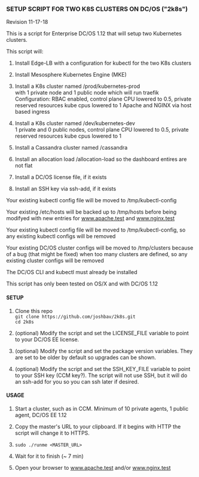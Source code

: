 ### SETUP SCRIPT FOR TWO K8S CLUSTERS ON DC/OS ("2k8s") 
Revision 11-17-18

This is a script for Enterprise DC/OS 1.12 that will setup two Kubernetes clusters.

This script will:

1. Install Edge-LB with a configuration for kubectl for the two K8s clusters

2. Install Mesosphere Kubernetes Engine (MKE)

3. Install a K8s cluster named /prod/kubernetes-prod  
   with 1 private node and 1 public node which will run traefik
   Configuration: RBAC enabled, control plane CPU lowered to 0.5, private reserved resources kube cpus lowered to 1 
   Apache and NGINX via host based ingress    

4. Install a K8s cluster named /dev/kubernetes-dev  
   1 private and 0 public nodes, control plane CPU lowered to 0.5, private reserved resources kube cpus lowered to 1  
5. Install a Cassandra cluster named /cassandra

6. Install an allocation load /allocation-load so the dashboard entires are not flat

7. Install a DC/OS license file, if it exists

8. Install an SSH key via ssh-add, if it exists

Your existing kubectl config file will be moved to /tmp/kubectl-config

Your existing /etc/hosts will be backed up to /tmp/hosts before being modifyed with new entries for www.apache.test and www.nginx.test

Your existing kubectl config file will be moved to /tmp/kubectl-config, so any existing kubectl configs will be removed

Your existing DC/OS cluster configs will be moved to /tmp/clusters because of a bug (that might be fixed) when too many clusters are defined, so any existing cluster configs will be removed

The DC/OS CLI and kubectl must already be installed

This script has only been tested on OS/X and with DC/OS 1.12

#### SETUP

1. Clone this repo  
   `git clone https://github.com/joshbav/2k8s.git`  
   `cd 2k8s`

2. (optional) Modify the script and set the LICENSE_FILE variable to point to your DC/OS EE license.

3. (optional) Modify the script and set the package version variables. They are set to be older by default so upgrades can be shown.

4. (optional) Modify the script and set the SSH_KEY_FILE variable to point to your SSH key (CCM key?). The script will not use SSH, but it will do an ssh-add for you so you can ssh later if desired. 

#### USAGE

1. Start a cluster, such as in CCM. Minimum of 10 private agents, 1 public agent, DC/OS EE 1.12

2. Copy the master's URL to your clipboard. If it begins with HTTP the script will change it to HTTPS.

3. `sudo ./runme <MASTER_URL>`

4. Wait for it to finish (~ 7 min)

5. Open your browser to www.apache.test and/or www.nginx.test

